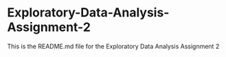 # Exploratory-Data-Analysis-Assignment-2
This is the README.md file for the Exploratory Data Analysis Assignment 2
